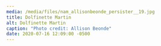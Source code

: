 ```yaml
---
media: /media/files/nam_allisonbeonde_persister__19.jpg
title: Dolfinette Martin
alt: Dolfinette Martin
caption: "Photo credit: Allison Beonde"
date: 2020-07-16 12:09:00 -0500
---
```

